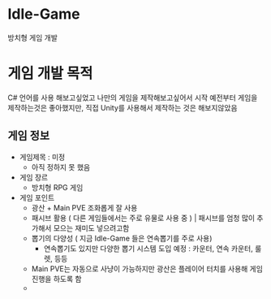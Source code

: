 # Idle-Game
방치형 게임 개발

# 게임 개발 목적
C# 언어를 사용 해보고싶었고 나만의 게임을 제작해보고싶어서 시작
예전부터 게임을 제작하는것은 좋아했지만, 직접 Unity를 사용해서 제작하는 것은 해보지않았음

## 게임 정보
- 게임제목 : 미정
  - 아직 정하지 못 했음
- 게임 장르
  - 방치형 RPG 게임
- 게임 포인트
  - 광산 + Main PVE 조화롭게 잘 사용
  - 패시브 활용 ( 다른 게임들에서는 주로 유물로 사용 중 ) | 패시브를 엄청 많이 추가해서 모으는 재미도 넣으려고함
  - 뽑기의 다양성 ( 지금 Idle-Game 들은 연속뽑기를 주로 사용)
    - 연속뽑기도 있지만 다양한 뽑기 시스템 도입 예정 : 카운터, 연속 카운터, 룰렛, 등등
  - Main PVE는 자동으로 사냥이 가능하지만 광산은 플레이어 터치를 사용해 게임 진행을 하도록 함
  - 
